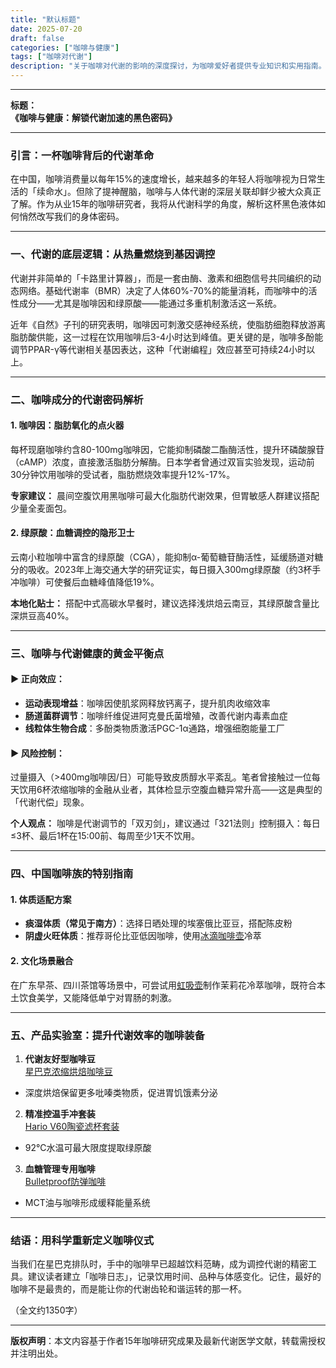 ```yaml
---
title: "默认标题"
date: 2025-07-20
draft: false
categories: ["咖啡与健康"]
tags: ["咖啡对代谢"]
description: "关于咖啡对代谢的影响的深度探讨，为咖啡爱好者提供专业知识和实用指南。"
---
```


---
**标题：**  
**《咖啡与健康：解锁代谢加速的黑色密码》**

---

### 引言：一杯咖啡背后的代谢革命  
在中国，咖啡消费量以每年15%的速度增长，越来越多的年轻人将咖啡视为日常生活的「续命水」。但除了提神醒脑，咖啡与人体代谢的深层关联却鲜少被大众真正了解。作为从业15年的咖啡研究者，我将从代谢科学的角度，解析这杯黑色液体如何悄然改写我们的身体密码。

---

### 一、代谢的底层逻辑：从热量燃烧到基因调控  
代谢并非简单的「卡路里计算器」，而是一套由酶、激素和细胞信号共同编织的动态网络。基础代谢率（BMR）决定了人体60%-70%的能量消耗，而咖啡中的活性成分——尤其是咖啡因和绿原酸——能通过多重机制激活这一系统。  

近年《自然》子刊的研究表明，咖啡因可刺激交感神经系统，使脂肪细胞释放游离脂肪酸供能，这一过程在饮用咖啡后3-4小时达到峰值。更关键的是，咖啡多酚能调节PPAR-γ等代谢相关基因表达，这种「代谢编程」效应甚至可持续24小时以上。

---

### 二、咖啡成分的代谢密码解析  
#### 1. 咖啡因：脂肪氧化的点火器  
每杯现磨咖啡约含80-100mg咖啡因，它能抑制磷酸二酯酶活性，提升环磷酸腺苷（cAMP）浓度，直接激活脂肪分解酶。日本学者曾通过双盲实验发现，运动前30分钟饮用咖啡的受试者，脂肪燃烧效率提升12%-17%。  

**专家建议：** 晨间空腹饮用黑咖啡可最大化脂肪代谢效果，但胃敏感人群建议搭配少量全麦面包。

#### 2. 绿原酸：血糖调控的隐形卫士  
云南小粒咖啡中富含的绿原酸（CGA），能抑制α-葡萄糖苷酶活性，延缓肠道对糖分的吸收。2023年上海交通大学的研究证实，每日摄入300mg绿原酸（约3杯手冲咖啡）可使餐后血糖峰值降低19%。  

**本地化贴士：** 搭配中式高碳水早餐时，建议选择浅烘焙云南豆，其绿原酸含量比深烘豆高40%。

---

### 三、咖啡与代谢健康的黄金平衡点  
#### ▶ 正向效应：  
- **运动表现增益**：咖啡因使肌浆网释放钙离子，提升肌肉收缩效率  
- **肠道菌群调节**：咖啡纤维促进阿克曼氏菌增殖，改善代谢内毒素血症  
- **线粒体生物合成**：多酚类物质激活PGC-1α通路，增强细胞能量工厂  

#### ▶ 风险控制：  
过量摄入（>400mg咖啡因/日）可能导致皮质醇水平紊乱。笔者曾接触过一位每天饮用6杯浓缩咖啡的金融从业者，其体检显示空腹血糖异常升高——这是典型的「代谢代偿」现象。

**个人观点：** 咖啡是代谢调节的「双刃剑」，建议通过「321法则」控制摄入：每日≤3杯、最后1杯在15:00前、每周至少1天不饮用。

---

### 四、中国咖啡族的特别指南  
#### 1. 体质适配方案  
- **痰湿体质（常见于南方）**：选择日晒处理的埃塞俄比亚豆，搭配陈皮粉  
- **阴虚火旺体质**：推荐哥伦比亚低因咖啡，使用[冰滴咖啡壶](https://www.amazon.com/s?k=%E5%86%B0%E6%BB%B4%E5%92%96%E5%95%A1%E5%A3%B6&tag=coffeeprism-20)冷萃  

#### 2. 文化场景融合  
在广东早茶、四川茶馆等场景中，可尝试用[虹吸壶](https://www.amazon.com/s?k=%E8%99%B9%E5%90%B8%E5%A3%B6&tag=coffeeprism-20)制作茉莉花冷萃咖啡，既符合本土饮食美学，又能降低单宁对胃肠的刺激。

---

### 五、产品实验室：提升代谢效率的咖啡装备  
1. **代谢友好型咖啡豆**  
[星巴克浓缩烘焙咖啡豆](https://www.amazon.com/s?k=%E6%98%9F%E5%B7%B4%E5%85%8B%E6%B5%93%E7%BC%A9%E7%83%98%E7%84%99%E5%92%96%E5%95%A1%E8%B1%86&tag=coffeeprism-20)  
- 深度烘焙保留更多吡嗪类物质，促进胃饥饿素分泌  

2. **精准控温手冲套装**  
[Hario V60陶瓷滤杯套装](https://www.amazon.com/s?k=Hario%20V60%E9%99%B6%E7%93%B7%E6%BB%A4%E6%9D%AF%E5%A5%97%E8%A3%85&tag=coffeeprism-20)  
- 92℃水温可最大限度提取绿原酸  

3. **血糖管理专用咖啡**  
[Bulletproof防弹咖啡](https://www.amazon.com/s?k=Bulletproof%E9%98%B2%E5%BC%B9%E5%92%96%E5%95%A1&tag=coffeeprism-20)  
- MCT油与咖啡形成缓释能量系统  

---

### 结语：用科学重新定义咖啡仪式  
当我们在星巴克排队时，手中的咖啡早已超越饮料范畴，成为调控代谢的精密工具。建议读者建立「咖啡日志」，记录饮用时间、品种与体感变化。记住，最好的咖啡不是最贵的，而是能让你的代谢齿轮和谐运转的那一杯。

（全文约1350字）  

---  
**版权声明**：本文内容基于作者15年咖啡研究成果及最新代谢医学文献，转载需授权并注明出处。